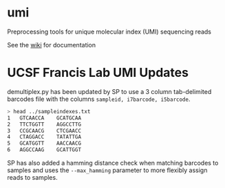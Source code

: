 # umi

Preprocessing tools for unique molecular index (UMI) sequencing reads

See the [wiki](https://github.com/aryeelab/umi/wiki) for documentation




# UCSF Francis Lab UMI Updates


demultiplex.py has been updated by SP to use a 3 column tab-delimited barcodes file with the columns `sampleid, i7barcode, i5barcode`.

```BASH
> head ../sampleindexes.txt 
1	GTCAACCA	GCATGCAA
2	TTCTGGTT	AGGCCTTG
3	CCGCAACG	CTCGAACC
4	CTAGGACC	TATATTGA
5	GCATGGTT	AACCAACG
6	AGGCCAAG	GCATTGGT
```


SP has also added a hamming distance check when matching barcodes to samples and uses the `--max_hamming` parameter to more flexibly assign reads to samples.


